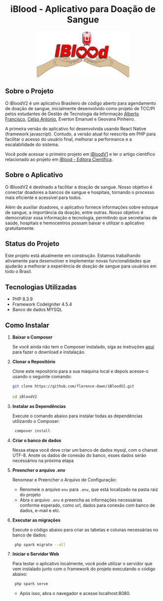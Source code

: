 <h1 align="center">iBlood - Aplicativo para Doação de Sangue</h1>
<p align="center">
  <img src="https://github.com/tardisblink/iBloodV1/blob/main/src/Img/Logo.png?raw=true" alt="iBloodV2 Logo" width="300px">
</p>

## Sobre o Projeto

O iBloodV2 é um aplicativo Brasileiro de código aberto para agendamento de doação de sangue, inicialmente desenvolvido como projeto de TCC/PI pelos estudantes de Gestão de Tecnologia da Informação [Alberto Francisco](https://github.com/tardisblink), [Celso Antonio](https://github.com/florence-dawn/), Everton Emanuel e Geovana Pinheiro.

A primeira versão do aplicativo foi desenvolvida usando React Native (framework javascript). Contudo, a versão atual foi reescrita em PHP para facilitar o acesso do usuário final, melhorar a performance e a escalabilidade do sistema.

Você pode acessar o primeiro projeto em [iBloodV1](https://github.com/tardisblink/iBloodV1) e ler o artigo científico relacionado ao projeto em [iBlood - Editora Científica](https://www.editoracientifica.com.br/books/chapter/230613381).

## Sobre o Aplicativo

O iBloodV2 é destinado a facilitar a doação de sangue. Nosso objetivo é conectar doadores a bancos de sangue e hospitais, tornando o processo mais eficiente e acessível para todos.

Além de auxiliar doadores, o aplicativo fornece informações sobre estoque de sangue, a importância da doação, entre outras. Nosso objetivo é democratizar essa informação e tecnologia, permitindo que secretarias de saúde, hospitais e hemocentros possam baixar e utilizar o aplicativo gratuitamente.

## Status do Projeto

Este projeto está atualmente em construção. Estamos trabalhando ativamente para desenvolver e implementar novas funcionalidades que ajudarão a melhorar a experiência de doação de sangue para usuários em todo o Brasil.

## Tecnologias Utilizadas

- PHP 8.3.9
- Framework CodeIgniter 4.5.4
- Banco de dados MYSQL

## Como Instalar

1. **Baixar o Composer**

   Se você ainda não tem o Composer instalado, siga as instruções [aqui](https://getcomposer.org/download/) para fazer o download e instalação.

2. **Clonar o Repositório**

   Clone este repositório para a sua máquina local e depois acesse-o usando o seguinte comando:

   ```bash
   git clone https://github.com/florence-dawn/iBloodV2.git

   cd iBloodV2
   ```

3. **Instalar as Dependências**

   Execute o comando abaixo para instalar todas as dependências utilizando o Composer:

   ```bash
    composer install
   ```

4. **Criar o banco de dados**

   Nessa etapa você deve criar um banco de dados mysql, com o charset UTF-8.
   Anote os dados de conexão do banco, esses dados serão necessários na próxima etapa

5. **Preencher o arquivo .env**

   Renomear e Preencher o Arquivo de Configuração:

   - Renomeie o arquivo `env` para `.env`, que está localizado na pasta raiz do projeto
   - Abra o arquivo `.env` e preencha as informações necessárias conforme esperado, como url, dados para conexão com banco de dados, e-mail e etc.

6. **Executar as migrações**

   Execute o código abaixo para criar as tabelas e colunas necessárias no banco de dados:

   ```bash
    php spark migrate --all
   ```

7. **Iniciar o Servidor Web**

   Para testar o aplicativo localmente, você pode utilizar o servidor que vem instalado junto com o framework do projeto executando o código abaixo:

   ```bash
    php spark serve
   ```

   - Após isso, abra o navegador e acesse localhost:8080.
